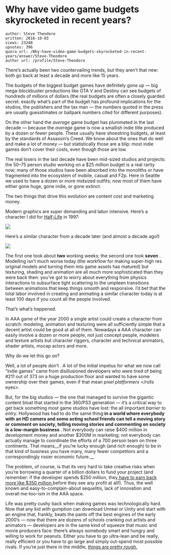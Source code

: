 # Why have video game budgets skyrocketed in recent years?

	author: Steve Theodore
	written: 2016-10-03
	views: 23248
	upvotes: 396
	quora url: /Why-have-video-game-budgets-skyrocketed-in-recent-years/answer/Steve-Theodore
	author url: /profile/Steve-Theodore


There’s actually been two countervailing trends, but they aren’t that new: both go back at least a decade and more like 15 years.

The budgets of the biggest budget games have definitely gone up — big mega-blockbuster productions like GTA V and Destiny can see budgets of hundreds of millions of dollars (the real budgets are often a closely guarded secret: exactly what’s part of the budget has profound implications for the studios, the publishers and the tax man — the numbers quoted in the press are usually guesstimates or ballpark numbers cited for different purposes).

On the other hand the _average_ game budget has plummeted in the last decade — because the _average_  game is now a smallish indie title produced by a dozen or fewer people. These usually have shoestring budgets, at least by the standards of Assassin’s Creed. We know about the ones that do well and make a lot of money — but statistically those are a blip: most indie games don’t cover their costs, even though those are low.

The real losers in the last decade have been mid-sized studios and projects: the 50–75 person studio working on a $25 million budget is a real rarity now; many of those studios have been absorbed into the monoliths or have fragmented into the ecosystem of mobile, casual and F2p. Here in Seattle we used to have a dozen or more midsized outfits; now most of them have either gone huge, gone indie, or gone extinct.

The two things that drive this evolution are content cost and marketing money.

Modern graphics are super demanding and labor intensive. Here’s a character I did for [Half-Life](https://en.wikipedia.org/wiki/Half-Life_(video_game)) in 1997:

![](https://qph.fs.quoracdn.net/main-qimg-a3b88d7522bdbd73cc558212fed0442c)

Here’s a similar character from a decade later (and almost a decade ago!)

![](https://qph.fs.quoracdn.net/main-qimg-54d0bec6777b2a69176b4804c8516bb2)

The first one took about __two__ working weeks; the second one took __seven__ . Modelling isn’t much worse today (the workflow for making super-high res original models and turning them into game assets has matured) but texturing, shading and animation are all much more sophisticated than they were back then: you’ve got to worry about everything from physics interactions to subsurface light scattering to the umpteen transitions between animations that keep things smooth and responsive. I’d bet that the total labor involved in creating and animating a similar character today is at least 100 days if you count all the people involved.

That’s what’s happened.

In AAA game of the year 2000 a single artist could create a character from scratch: modeling, animation and texturing were all sufficiently simple that a decent artist could be good at all of them. Nowadays a AAA character can easily involve a dozen or more people, not just concept people, modelers and texture artists but character riggers, character and technical animators, shader artists, mocap actors and more.

Why do we let this go on?

Well, a lot of people don’t . A lot of the initial impetus for what we now call “indie games” came from disillusioned developers who were tired of being #211 out of 373 on a huge production floor and wanted to have some ownership over their games, even if that mean <rolls eyes> _pixel platformers_  </rolls eyes>.

But, for the big studios — the one that managed to survive the gigantic content bloat that started in the 360/PS3 generation — it’s a critical way to get back something most game studios have lost: the all important _barrier to entry._  Hollywood has had to do the same thing:__in a world where everybody with an HD camera and some acting school friends can tell a moving story or comment on society, telling moving stories and commenting on society is a low-margin business__ . Not everybody can raise $400 million in development money and another $300M in marketing; not everybody can actually manage to coordinate the efforts of a 700 person team on three continents. That means__if you’re lucky enough (and rich enough) to be in that kind of business you have many, many fewer competitors and a correspondingly rosier economic future.__ 

The problem, of course, is that its very hard to take creative risks when you’re borrowing a quarter of a billion dollars to fund your project (and remember: if the developer spends $250 million, they[ have to earn back more like $350 million ](https://www.quora.com/If-I-create-a-moderately-successful-AAA-game-will-I-become-a-millionaire)before they see any profit at all!). Thus, the well known and easy-to-complain-about sequelitis, lack of innovation and overall me-too-ism in the AAA space.

Life was pretty cushy back when making games was technologically hard. Now that any kid with gumption can download Unreal or Unity and start with an engine that, frankly, beats the pants off the best engines of the early 2000’s — now that there are dozens of schools cranking out artists and animators — developers are in the same kind of squeeze that music and movie producers face: there’s always somebody smart and hungry and willing to work for peanuts. Either you have to go ultra-lean and be really, really efficient or you have to go large and simply out-spend most possible rivals. If you’re just there in the middle, [things are pretty rough.](http://kotaku.com/5876693/every-game-studio-thats-closed-down-since-2006)

